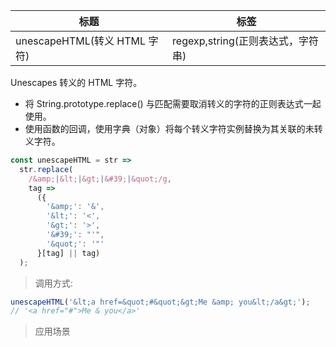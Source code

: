 | 标题                         | 标签                              |
| ---------------------------- | --------------------------------- |
| unescapeHTML(转义 HTML 字符) | regexp,string(正则表达式，字符串) |

Unescapes 转义的 HTML 字符。

- 将 String.prototype.replace() 与匹配需要取消转义的字符的正则表达式一起使用。
- 使用函数的回调，使用字典（对象）将每个转义字符实例替换为其关联的未转义字符。

```js
const unescapeHTML = str =>
  str.replace(
    /&amp;|&lt;|&gt;|&#39;|&quot;/g,
    tag =>
      ({
        '&amp;': '&',
        '&lt;': '<',
        '&gt;': '>',
        '&#39;': "'",
        '&quot;': '"'
      }[tag] || tag)
  );
```

> 调用方式:

```js
unescapeHTML('&lt;a href=&quot;#&quot;&gt;Me &amp; you&lt;/a&gt;');
// '<a href="#">Me & you</a>'
```

> 应用场景
